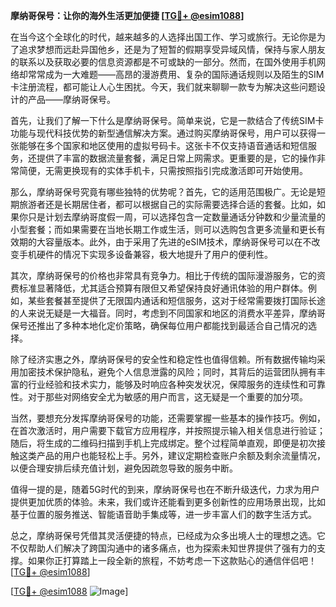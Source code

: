 **摩纳哥保号：让你的海外生活更加便捷 [[TG💪+ @esim1088](https://t.me/s/esim1088)]**

在当今这个全球化的时代，越来越多的人选择出国工作、学习或旅行。无论你是为了追求梦想而远赴异国他乡，还是为了短暂的假期享受异域风情，保持与家人朋友的联系以及获取必要的信息资源都是不可或缺的一部分。然而，在国外使用手机网络却常常成为一大难题——高昂的漫游费用、复杂的国际通话规则以及陌生的SIM卡注册流程，都可能让人心生困扰。今天，我们就来聊聊一款专为解决这些问题设计的产品——摩纳哥保号。

首先，让我们了解一下什么是摩纳哥保号。简单来说，它是一款结合了传统SIM卡功能与现代科技优势的新型通信解决方案。通过购买摩纳哥保号，用户可以获得一张能够在多个国家和地区使用的虚拟号码卡。这张卡不仅支持语音通话和短信服务，还提供了丰富的数据流量套餐，满足日常上网需求。更重要的是，它的操作非常简便，无需更换现有的实体手机卡，只需按照指引完成激活即可开始使用。

那么，摩纳哥保号究竟有哪些独特的优势呢？首先，它的适用范围极广。无论是短期旅游者还是长期居住者，都可以根据自己的实际需要选择合适的套餐。比如，如果你只是计划去摩纳哥度假一周，可以选择包含一定数量通话分钟数和少量流量的小型套餐；而如果需要在当地长期工作或生活，则可以选购包含更多流量和更长有效期的大容量版本。此外，由于采用了先进的eSIM技术，摩纳哥保号可以在不改变手机硬件的情况下实现多设备兼容，极大地提升了用户的便利性。

其次，摩纳哥保号的价格也非常具有竞争力。相比于传统的国际漫游服务，它的资费标准显著降低，尤其适合预算有限但又希望保持良好通讯体验的用户群体。例如，某些套餐甚至提供了无限国内通话和短信服务，这对于经常需要拨打国际长途的人来说无疑是一大福音。同时，考虑到不同国家和地区的消费水平差异，摩纳哥保号还推出了多种本地化定价策略，确保每位用户都能找到最适合自己情况的选择。

除了经济实惠之外，摩纳哥保号的安全性和稳定性也值得信赖。所有数据传输均采用加密技术保护隐私，避免个人信息泄露的风险；同时，其背后的运营团队拥有丰富的行业经验和技术实力，能够及时响应各种突发状况，保障服务的连续性和可靠性。对于那些对网络安全尤为敏感的用户而言，这无疑是一个重要的加分项。

当然，要想充分发挥摩纳哥保号的功能，还需要掌握一些基本的操作技巧。例如，在首次激活时，用户需要下载官方应用程序，并按照提示输入相关信息进行验证；随后，将生成的二维码扫描到手机上完成绑定。整个过程简单直观，即便是初次接触这类产品的用户也能轻松上手。另外，建议定期检查账户余额及剩余流量情况，以便合理安排后续充值计划，避免因疏忽导致的服务中断。

值得一提的是，随着5G时代的到来，摩纳哥保号也在不断升级迭代，力求为用户提供更加优质的体验。未来，我们或许还能看到更多创新性的应用场景出现，比如基于位置的服务推送、智能语音助手集成等，进一步丰富人们的数字生活方式。

总之，摩纳哥保号凭借其灵活便捷的特点，已经成为众多出境人士的理想之选。它不仅帮助人们解决了跨国沟通中的诸多痛点，也为探索未知世界提供了强有力的支撑。如果你正打算踏上一段全新的旅程，不妨考虑一下这款贴心的通信伴侣吧！[[TG💪+ @esim1088](https://t.me/s/esim1088)]

[[TG💪+ @esim1088](https://t.me/s/esim1088) ![Image](https://i.postimg.cc/4NQfJmqS/Snipaste-2025-05-13-00-14-12.png)]